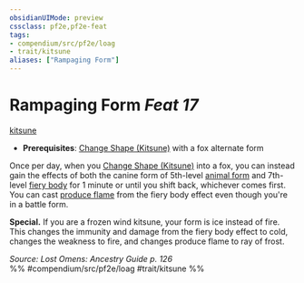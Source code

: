 ```yaml
---
obsidianUIMode: preview
cssclass: pf2e,pf2e-feat
tags:
- compendium/src/pf2e/loag
- trait/kitsune
aliases: ["Rampaging Form"]
---
```

# Rampaging Form  *Feat 17*  
[kitsune](/rules/traits/kitsune-loag.md)  

- **Prerequisites**: [Change Shape (Kitsune)](/rules/actions/change-shape-kitsune-loag.md) with a fox alternate form

Once per day, when you [Change Shape (Kitsune)](/rules/actions/change-shape-kitsune-loag.md) into a fox, you can instead gain the effects of both the canine form of 5th-level [animal form](/compendium/spells/animal-form.md) and 7th-level [fiery body](/compendium/spells/fiery-body.md) for 1 minute or until you shift back, whichever comes first. You can cast [produce flame](/compendium/spells/produce-flame.md) from the fiery body effect even though you're in a battle form.

**Special.** If you are a frozen wind kitsune, your form is ice instead of fire. This changes the immunity and damage from the fiery body effect to cold, changes the weakness to fire, and changes produce flame to ray of frost.

*Source: Lost Omens: Ancestry Guide p. 126*  
%% #compendium/src/pf2e/loag #trait/kitsune %%
